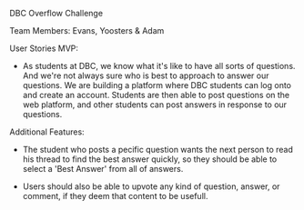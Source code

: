 DBC Overflow Challenge

Team Members:
Evans, Yoosters & Adam

User Stories
MVP:
  - As students at DBC, we know what it's like to have all sorts of questions. And we're not always sure who is best to approach to answer our questions. We are building a platform where DBC students can log onto and create an account. Students are then able to post questions on the web platform, and other students can post answers in response to our questions.

Additional Features:
  - The student who posts a pecific question wants the next person to read his thread to find the best answer quickly, so they should be able to select a 'Best Answer' from all of answers.

  - Users should also be able to upvote any kind of question, answer, or comment, if they deem that content to be usefull.
